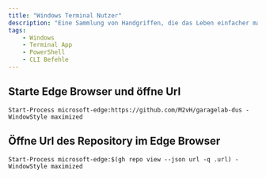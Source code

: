 ```yaml
---
title: "Windows Terminal Nutzer"
description: "Eine Sammlung von Handgriffen, die das Leben einfacher machen."
tags:
    - Windows
    - Terminal App
    - PowerShell
    - CLI Befehle
---
```


## Starte Edge Browser und öffne Url

```pwsh
Start-Process microsoft-edge:https://github.com/M2vH/garagelab-dus -WindowStyle maximized
```

## Öffne Url des Repository im Edge Browser

```pwsh
Start-Process microsoft-edge:$(gh repo view --json url -q .url) -WindowStyle maximized
```
